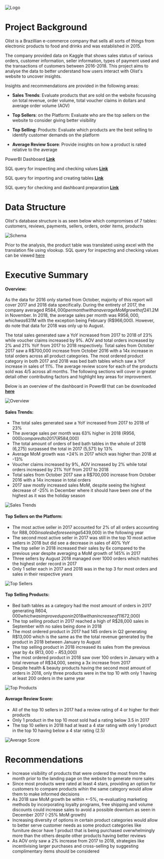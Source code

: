 ![Logo](https://unctad.org/sites/default/files/2021-03/2021-03-15_eCommerceCOVID19report-1-1220x675px.jpg)



# Project Background
Olist is a Brazillian e-commerce company that sells all sorts of things from electronic products to food and drinks and was established in 2015. 

The company provided data on Kaggle that shows sales status of various orders, customer information, seller information, types of payment used and the transactions of customers between 2016-2018. This project aims to analyse the data to better understand how users interact with Olist's website to uncover insights.

Insights and recommendations are provided in the following areas:
- **Sales Trends**: Evaluate products that are sold on the website focussing on total revenue, order volume, total voucher claims in dollars and average order volume (AOV)

- **Top Sellers**: on the Platform: Evaluate who are the top sellers on the website to consider giving better visibility

- **Top Selling**: Products: Evaluate which products are the best selling to identify customer demands on the platform

- **Average Review Score**: Provide insights on how a product is rated relative to the average

PowerBI Dashboard **[Link](https://www.google.com)**

SQL query for inspecting and checking values **[Link](https://github.com/amirulshafiq98/olist-sales/blob/main/pre-checks.sql)**

SQL query for importing and creating tables  **[Link](https://github.com/amirulshafiq98/olist-sales/blob/main/clean-up.sql)**

SQL query for checking and dashboard preparation **[Link](https://github.com/amirulshafiq98/olist-sales/blob/main/preparation.sql)**



# Data Structure
Olist's database structure is as seen below which compromises of 7 tables: customers, reviews, payments, sellers, orders, order items, products

![Schema](https://via.placeholder.com/468x300?text=App+Screenshot+Here)

Prior to the analysis, the product table was translated using excel with the translation file using vlookup. SQL query for inspecting and checking values can be viewed [here](https://github.com/amirulshafiq98/olist-sales/blob/main/pre-checks.sql)



# Executive Summary
#### Overview:
As the data for 2016 only started from October, majority of this report will cover 2017 and 2018 data specifically. During the entirety of 2017, the company averaged R$584,000 per month with an average MoM growth of 24% with an annual high of R$1.2M in November. In 2018, the average sales per month was R$956,000, which was 63% higher than in 2017. Both May and March 2018 matched the sales high of the previous year with every single month generating more than R$1M with the exception being February (R$966,000). However, do note that data for 2018 was only up to August.

The total sales generated saw a YoY increased from 2017 to 2018 of 23% while voucher claims increased by 9%. AOV and total orders increased by 2% and 21% YoY from 2017 to 2018 respectively. Total sales from October 2017 saw a R$700,000 increase from October 2016 with a 14x increase in total orders across all product categories. The most ordered product category in both 2017 and 2018 was bed bath tables which saw a YoY increase in sales of 11%. The average review score for each of the products sold was 4/5 across all months. The following sections will cover in greater detail other contributing factors and highlight key areas for improvement. 

Below is an overview of the dashboard in PowerBI that can be downloaded **[here](https://www.google.com)**

![Overview](https://github.com/user-attachments/assets/de35f378-7d64-4a90-ae87-8e9740a26410)

#### Sales Trends:
- The total sales generated saw a YoY increased from 2017 to 2018 of 23%
- The average sales per month was 63% higher in 2018 (R$956,000) compared to 2017 (R$584,000)
- The total amount of orders of bed bath tables in the whole of 2018 (6,275) surpassed the total in 2017 (5,571) by 13%
- Average MoM growth was +24% in 2017 which was higher than 2018 at -13%
- Voucher claims increased by 9%, AOV increased by 2% while total orders increased by 21% YoY from 2017 to 2018
- Total sales from October 2017 saw a R$700,000 increase from October 2016 with a 14x increase in total orders 
- 2017 saw mostly increased sales MoM, despite seeing the highest decrease of -25% in December where it should have been one of the highest as it was the holiday season

![Sales Trends](https://via.placeholder.com/468x300?text=App+Screenshot+Here)

#### Top Sellers on the Platform:
- The most active seller in 2017 accounted for 2% of all orders accounting for R$88,000 in sales before seeing a 54% decrease (R$39,000) in the following year
- The second most active seller in 2017 was still in the top 10 most active sellers in 2018 but did see a decrease in sales of 40% YoY
- The top seller in 2018 increased their sales by 6x compared to the previous year despite averaging a MoM growth of 145% in 2017
- Three sellers by August 2018 managed over 1000 orders which matches the highest order record in 2017
- Only 1 seller each in 2017 and 2018 was in the top 3 for most orders and sales in their respective years

![Top Sellers](https://via.placeholder.com/468x300?text=App+Screenshot+Here)

#### Top Selling Products:
- Bed bath tables as a category had the most amount of orders in 2017 generating R$604,000 which was improved upon in 2018 with an increase of 11% (R$672,000)
- The top selling product in 2017 reached a high of R$28,000 sales in September with no sales being done in 2018
- The most ordered product in 2017 had 145 orders in Q2 generating R$13,000 which is the same as the the total revenue generated by the product in 2018 between January to August
- The top selling product in 2018 increased its sales from the previous year by 4x (R$13,000 - R$53,000) 
- The most ordered product in 2018 saw over 100 orders in January with a total revenue of R$34,000, seeing a 3x increase from 2017
- Despite health & beauty products having the second most amount of orders in 2018, only three products were in the top 10 with only 1 having at least 200 orders in the same year

![Top Products](https://via.placeholder.com/468x300?text=App+Screenshot+Here)

#### Average Review Score:
- All of the top 10 sellers in 2017 had a review rating of 4 or higher for their products
- Only 1 product in the top 10 most sold had a rating below 3.5 in 2017
- The top 10 sellers in 2018 had at least a 4 star rating with only 1 product in the top 10 having below a 4 star rating (2.5)

![Average Score](https://via.placeholder.com/468x300?text=App+Screenshot+Here)




# Recommendations
- Increase visibility of products that were ordered the most from the month prior to the landing page on the website to generate more sales
- Since most products were rated at least 4 stars, providing an option for customers to compare products wihin the same category would allow them to make informed decisions
- As 2018 saw MoM growth be within +-5%, re-evaluating marketing methods by incorporating loyalty programs, free shipping and volume discounts could increase sales to avoid a possible downturn as seen in December 2017 (-25% MoM growth)
- Increasing diversity of options in certain product categories would allow to better serve customer needs as some product categories like furniture decor have 1 product that is being purchased overwhelmingly more than the others despite other products having better reviews
- As AOV only saw a 2% increase from 2017 to 2018, strategies like incentivising larger purchases and cross-selling by suggesting complimentary items should be considered
